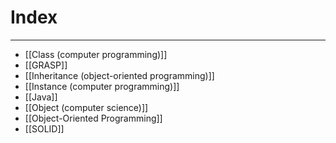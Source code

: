# Index
---
- [[Class (computer programming)]]
- [[GRASP]] 
- [[Inheritance (object-oriented programming)]]
- [[Instance (computer programming)]]
- [[Java]]
- [[Object (computer science)]]
- [[Object-Oriented Programming]]
- [[SOLID]]
